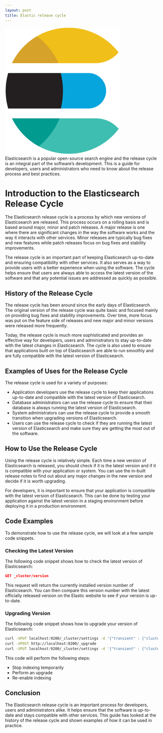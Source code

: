 ```yaml
---
layout: post
title: Elastic release cycle
---
```

<div class="row">
    <div class="col-sm-2">
        <img src="/images/elastic.png" alt="Elastic logo"/>
    </div>
    <div class="col-sm-10">
        Elasticsearch is a popular open-source search engine and the release cycle is an integral part of the software’s development. This is a guide for developers, users and administrators who need to know about the release process and best practices.
    </div>
</div>

<meta property="og:title" content="Elastic Release Cycle">
<meta property="og:description" content="An overview of the Elasticsearch release cycle, detailing its history, major versions, minor releases, and point releases, along with code examples demonstrating new features.">
<meta property="og:type" content="article">
<meta property="og:url" content="https://blog.released.info/2022/05/20/elastic-release-cycle.html">
<meta property="og:image" content="https://blog.released.info/images/elastic.png">
<meta property="article:author" content="Released.info Blog Team">
<meta property="article:published_time" content="2022-05-20">


# Introduction to the Elasticsearch Release Cycle

The Elasticsearch release cycle is a process by which new versions of Elasticsearch are released. This process occurs on
a rolling basis and is based around major, minor and patch releases. A major release is one where there are significant
changes in the way the software works and the way it interacts with other services. Minor releases are typically bug
fixes and new features while patch releases focus on bug fixes and stability improvements.

The release cycle is an important part of keeping Elasticsearch up-to-date and ensuring compatibility with other
services. It also serves as a way to provide users with a better experience when using the software. The cycle helps
ensure that users are always able to access the latest version of the software and that any potential issues are
addressed as quickly as possible.

## History of the Release Cycle

The release cycle has been around since the early days of Elasticsearch. The original version of the release cycle was
quite basic and focused mainly on providing bug fixes and stability improvements. Over time, more focus was put on the
feature side of releases and new major and minor versions were released more frequently.

Today, the release cycle is much more sophisticated and provides an effective way for developers, users and
administrators to stay up-to-date with the latest changes in Elasticsearch. The cycle is also used to ensure that
applications built on top of Elasticsearch are able to run smoothly and are fully compatible with the latest version of
Elasticsearch.

## Examples of Uses for the Release Cycle

The release cycle is used for a variety of purposes:

- Application developers use the release cycle to keep their applications up-to-date and compatible with the latest
  version of Elasticsearch.
- Database administrators can use the release cycle to ensure that their database is always running the latest version
  of Elasticsearch.
- System administrators can use the release cycle to provide a smooth transition when upgrading versions of
  Elasticsearch.
- Users can use the release cycle to check if they are running the latest version of Elasticsearch and make sure they
  are getting the most out of the software.

## How to Use the Release Cycle

Using the release cycle is relatively simple. Each time a new version of Elasticsearch is released, you should check if
it is the latest version and if it is compatible with your application or system. You can use the in-built release notes
to find out about any major changes in the new version and decide if it is worth upgrading.

For developers, it is important to ensure that your application is compatible with the latest version of Elasticsearch.
This can be done by testing your application against the latest version in a staging environment before deploying it in
a production environment.

## Code Examples

To demonstrate how to use the release cycle, we will look at a few sample code snippets.

### Checking the Latest Version

The following code snippet shows how to check the latest version of Elasticsearch:

```json
GET _cluster/version
```

This request will return the currently installed version number of Elasticsearch. You can then compare this version
number with the latest officially released version on the Elastic website to see if your version is up-to-date.

### Upgrading Version

The following code snippet shows how to upgrade your version of Elasticsearch:

```bash
curl -XPUT localhost:9200/_cluster/settings -d '{"transient" : {"cluster.routing.allocation.enable" : "none"}}'
curl -XPOST http://localhost:9200/_upgrade
curl -XPUT localhost:9200/_cluster/settings -d '{"transient" : {"cluster.routing.allocation.enable" : "all"}}'
```

This code will perform the following steps:

- Stop indexing temporarily
- Perform an upgrade
- Re-enable indexing

## Conclusion

The Elasticsearch release cycle is an important process for developers, users and administrators alike. It helps ensure
that the software is up-to-date and stays compatible with other services. This guide has looked at the history of the
release cycle and shown examples of how it can be used in practice.
